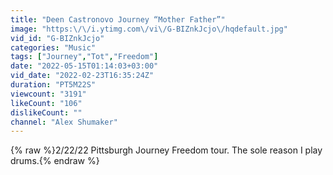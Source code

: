 ```yaml
---
title: "Deen Castronovo Journey “Mother Father”"
image: "https:\/\/i.ytimg.com\/vi\/G-BIZnkJcjo\/hqdefault.jpg"
vid_id: "G-BIZnkJcjo"
categories: "Music"
tags: ["Journey","Tot","Freedom"]
date: "2022-05-15T01:14:03+03:00"
vid_date: "2022-02-23T16:35:24Z"
duration: "PT5M22S"
viewcount: "3191"
likeCount: "106"
dislikeCount: ""
channel: "Alex Shumaker"
---
```

{% raw %}2/22/22 Pittsburgh Journey Freedom tour.  The sole reason I play drums.{% endraw %}
